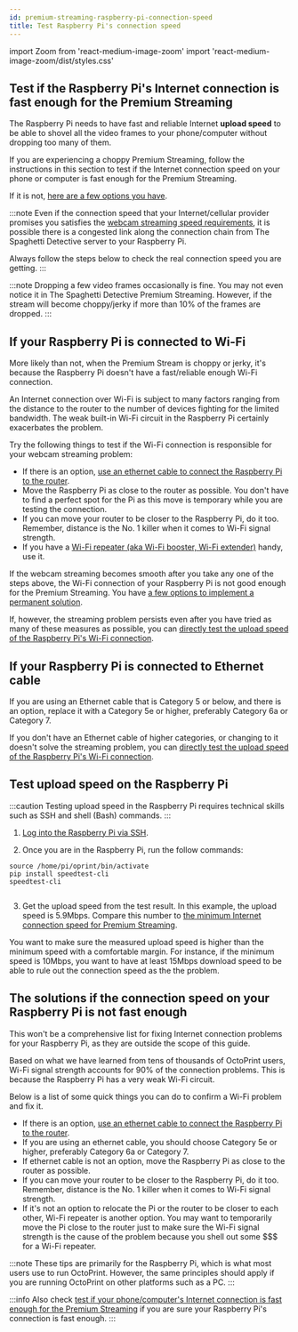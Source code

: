 ```yaml
---
id: premium-streaming-raspberry-pi-connection-speed
title: Test Raspberry Pi's connection speed
---
```

import Zoom from 'react-medium-image-zoom'
import 'react-medium-image-zoom/dist/styles.css'

## Test if the Raspberry Pi's Internet connection is fast enough for the Premium Streaming

The Raspberry Pi needs to have fast and reliable Internet **upload speed** to be able to shovel all the video frames to your phone/computer without dropping too many of them.

If you are experiencing a choppy Premium Streaming, follow the instructions in this section to test if the Internet connection speed on your phone or computer is fast enough for the Premium Streaming.

If it is not, [here are a few options you have](#the-solutions-if-the-connection-speed-on-your-raspberry-pi-is-not-fast-enough).

:::note
Even if the connection speed that your Internet/cellular provider promises you satisfies the [webcam streaming speed requirements](/docs/user-guides/internet-speed-requirement-premium-streaming/), it is possible there is a congested link along the connection chain from The Spaghetti Detective server to your Raspberry Pi.

Always follow the steps below to check the real connection speed you are getting.
:::

:::note
Dropping a few video frames occasionally is fine. You may not even notice it in The Spaghetti Detective Premium Streaming. However, if the stream will become choppy/jerky if more than 10% of the frames are dropped.
:::

## If your Raspberry Pi is connected to Wi-Fi

More likely than not, when the Premium Stream is choppy or jerky, it's because the Raspberry Pi doesn't have a fast/reliable enough Wi-Fi connection.

An Internet connection over Wi-Fi is subject to many factors ranging from the distance to the router to the number of devices fighting for the limited bandwidth. The weak built-in Wi-Fi circuit in the Raspberry Pi certainly exacerbates the problem.

Try the following things to test if the Wi-Fi connection is responsible for your webcam streaming problem:

* If there is an option, [use an ethernet cable to connect the Raspberry Pi to the router](https://learn.adafruit.com/adafruits-raspberry-pi-lesson-3-network-setup/using-a-wired-network).
* Move the Raspberry Pi as close to the router as possible. You don't have to find a perfect spot for the Pi as this move is temporary while you are testing the connection.
* If you can move your router to be closer to the Raspberry Pi, do it too. Remember, distance is the No. 1 killer when it comes to Wi-Fi signal strength.
* If you have a [Wi-Fi repeater (aka Wi-Fi booster, Wi-Fi extender)](https://www.waveform.com/pages/wifi-booster-repeater-extender-differences) handy, use it.

If the webcam streaming becomes smooth after you take any one of the steps above, the Wi-Fi connection of your Raspberry Pi is not good enough for the Premium Streaming. You have [a few options to implement a permanent solution](#the-solutions-if-the-connection-speed-on-your-raspberry-pi-is-not-fast-enough).

If, however, the streaming problem persists even after you have tried as many of these measures as possible, you can [directly test the upload speed of the Raspberry Pi's Wi-Fi connection](#test-upload-speed-on-the-raspberry-pi).

## If your Raspberry Pi is connected to Ethernet cable

If you are using an Ethernet cable that is Category 5 or below, and there is an option, replace it with a Category 5e or higher, preferably Category 6a or Category 7.

If you don't have an Ethernet cable of higher categories, or changing to it doesn't solve the streaming problem, you can [directly test the upload speed of the Raspberry Pi's Wi-Fi connection](#test-upload-speed-on-the-raspberry-pi).

## Test upload speed on the Raspberry Pi

:::caution
Testing upload speed in the Raspberry Pi requires technical skills such as SSH and shell (Bash) commands.
:::

1. [Log into the Raspberry Pi via SSH](https://www.raspberrypi.org/documentation/remote-access/ssh/).

2. Once you are in the Raspberry Pi, run the follow commands:

```
source /home/pi/oprint/bin/activate
pip install speedtest-cli
speedtest-cli
```

<Zoom overlayBgColorEnd="var(--ifm-background-surface-color)">
<img src="/img/user-guides/helpdocs/speed-test-raspberry-pi.gif" style={{maxWidth: "308px"}} alt=""></img>
</Zoom>

3. Get the upload speed from the test result. In this example, the upload speed is 5.9Mbps. Compare this number to [the minimum Internet connection speed for Premium Streaming](/docs/user-guides/internet-speed-requirement-premium-streaming).

You want to make sure the measured upload speed is higher than the minimum speed with a comfortable margin. For instance, if the minimum speed is 10Mbps, you want to have at least 15Mbps download speed to be able to rule out the connection speed as the the problem.


## The solutions if the connection speed on your Raspberry Pi is not fast enough

This won't be a comprehensive list for fixing Internet connection problems for your Raspberry Pi, as they are outside the scope of this guide.

Based on what we have learned from tens of thousands of OctoPrint users, Wi-Fi signal strength accounts for 90% of the connection problems. This is because the Raspberry Pi has a very weak Wi-Fi circuit.

Below is a list of some quick things you can do to confirm a Wi-Fi problem and fix it.

* If there is an option, [use an ethernet cable to connect the Raspberry Pi to the router](https://learn.adafruit.com/adafruits-raspberry-pi-lesson-3-network-setup/using-a-wired-network).
* If you are using an ethernet cable, you should choose Category 5e or higher, preferably Category 6a or Category 7.
* If ethernet cable is not an option, move the Raspberry Pi as close to the router as possible.
* If you can move your router to be closer to the Raspberry Pi, do it too. Remember, distance is the No. 1 killer when it comes to Wi-Fi signal strength.
* If it's not an option to relocate the Pi or the router to be closer to each other, Wi-Fi repeater is another option. You may want to temporarily move the Pi close to the router just to make sure the Wi-Fi signal strength is the cause of the problem because you shell out some $$$ for a Wi-Fi repeater.

:::note
These tips are primarily for the Raspberry Pi, which is what most users use to run OctoPrint. However, the same principles should apply if you are running OctoPrint on other platforms such as a PC.
:::


:::info
Also check [test if your phone/computer's Internet connection is fast enough for the Premium Streaming](/docs/user-guides/premium-streaming-computer-phone-connection-speed) if you are sure your Raspberry Pi's connection is fast enough.
:::
